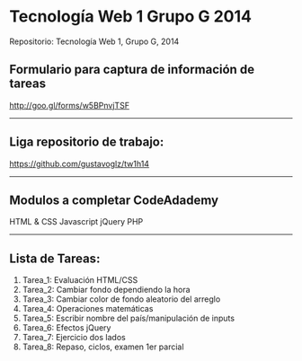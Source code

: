 Tecnología Web 1 Grupo G 2014
=======
Repositorio:
Tecnología Web 1, Grupo G, 2014

Formulario para captura de información de tareas
-----------------------------------------------------------
http://goo.gl/forms/w5BPnvjTSF
* * *
Liga repositorio de trabajo:
-----------------------------------------------------------
https://github.com/gustavoglz/tw1h14
* * *
Modulos a completar CodeAdademy
-----------------------------------------------------------
HTML & CSS
Javascript
jQuery
PHP
* * *
Lista de Tareas:
-----------------------------------------------------------
1. Tarea_1: Evaluación HTML/CSS
2. Tarea_2: Cambiar fondo dependiendo la hora
3. Tarea_3: Cambiar color de fondo aleatorio del arreglo
4. Tarea_4: Operaciones matemáticas
5. Tarea_5: Escribir nombre del país/manipulación de inputs
6. Tarea_6: Efectos jQuery
7. Tarea_7: Ejercicio dos lados
8. Tarea_8: Repaso, ciclos, examen 1er parcial

